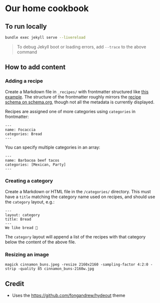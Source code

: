 # Our home cookbook

## To run locally

```bash
bundle exec jekyll serve --livereload
```

> To debug Jekyll boot or loading errors, add `--trace` to the above command

## How to add content

### Adding a recipe

Create a Markdown file in `_recipes/` with frontmatter structured like [this example](_recipes/focaccia.md). The structure of the frontmatter roughly mirrors the [recipe schema on schema.org](https://schema.org/Recipe), though not all the metadata is currently displayed.

Recipes are assigned one of more categories using `categories` in frontmatter:

```
---
name: Focaccia
categories: Bread
---
```

You can specify multiple categories in an array:

```
---
name: Barbacoa beef tacos
categories: [Mexican, Party]
---
```

### Creating a category

Create a Markdown or HTML file in the `/categories/` directory. This must have a `title` matching the category name used on recipes, and should use the `category` layout, e.g.: 

```
---
layout: category
title: Bread
---
We like bread 🤪
```

The `category` layout will append a list of the recipes with that category below the content of the above file.

### Resizing an image

```
magick cinnamon_buns.jpeg -resize 2160x2160 -sampling-factor 4:2:0 -strip -quality 85 cinnamon_buns-2160w.jpg
```

## Credit

- Uses the https://github.com/fongandrew/hydeout theme
